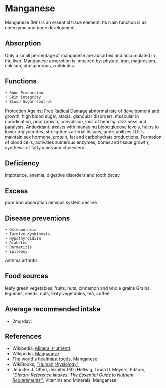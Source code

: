 # Manganese
Manganese (Mn) is an essential trace element. Its main function is as coenzyme and bone development.

## Absorption
Only a small percentage of manganese are absorbed and accumulated in the liver.
Manganese absorption is impaired by: phytate, iron, magnesium, calcium, phosphorous, antibiotics.

## Functions
	• Bone Production
	• Skin integrity
	• Blood Sugar Control
Protection Against Free Radical Damage
abnormal rate of development and growth, high blood sugar, ataxia, glandular disorders, muscular in coordination, poor growth, convulsion, loss of hearing, dizziness and paralysis.
Antioxidant, assists with managing blood glucose levels, helps to lower triglycerides, strengthens arterial tissues, and stabilizes LDL’s.
maintain sex hormone, protein, fat and carbohydrate productions. Formation of blood cells, activates numerous enzymes, bones and tissue growth, synthesis of fatty acids and cholesterol.

## Deficiency
impotence, anemia, digestive disorders and tooth decay

## Excess
poor iron absorption
nervous system decline

## Disease preventions
	• Osteoporosis
	• Tardive dyskinesia
	• Hypothyroidism
	• Diabetes
	• Dermatitis
	• Epilepsy
Asthma
arthritis

## Food sources
 leafy green vegetables, fruits, nuts, cinnamon and whole grains
 	Grains, legumes, seeds, nuts, leafy vegetables, tea, coffee

## Average recommended intake
- 2mg/day;

## References
- Wikipedia, [Mineral (nutrient)](https://en.wikipedia.org/wiki/Mineral_(nutrient))
- Wikipedia, [Manganese](https://en.wikipedia.org/wiki/Manganese)
- The world's healthiest foods, [Manganese](http://www.whfoods.com/genpage.php?tname=nutrient&dbid=77)
- WikiBooks, ["Human physiology"](https://en.wikibooks.org/wiki/Human_Physiology/Nutrition#Minerals)
- Jennifer J. Otten, Jennifer Pitzi Hellwig, Linda D. Meyers, Editors, [_"Dietary Reference Intakes: The Essential Guide to Nutrient Requirements"_](https://www.amazon.com/Dietary-Reference-Intakes-Essential-Requirements/dp/0309157420), Vitamins and Minerals, Manganese